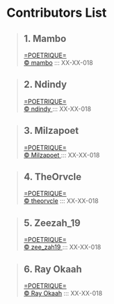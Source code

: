 # Contributors List

> ## 1. Mambo
> [=POETRIQUE=](http://instagram.com/poetrique)  
> [&copy; mambo](http://instagram.com/poetry_by_mambo) <i class="em em-candy"></i> ::: XX-XX-018  

> ## 2. Ndindy
> [=POETRIQUE=](http://instagram.com/poetrique)  
> [&copy; ndindy ](https://www.instagram.com/n_d_yy_/) ::: XX-XX-018 

> ## 3. Milzapoet
> [=POETRIQUE=](http://instagram.com/poetrique)  
> [&copy; Milzapoet ](https://www.instagram.com/milzapoet/) ::: XX-XX-018  

> ## 4. TheOrvcle
> [=POETRIQUE=](http://instagram.com/poetrique)  
> [&copy; theorvcle](https://www.instagram.com/theorvcle/) ::: XX-XX-018  

> ## 5. Zeezah_19
> [=POETRIQUE=](http://instagram.com/poetrique)  
> [&copy; zee_zah19 ](http://instagram.com/zee_zah19) ::: XX-XX-018  

> ## 6. Ray Okaah
> [=POETRIQUE=](http://instagram.com/poetrique)  
> [&copy; Ray Okaah](https://twitter.com/RaysCode)   ::: XX-XX-018  
